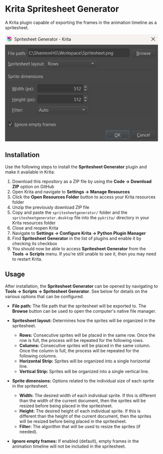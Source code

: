 # Krita Spritesheet Generator
A Krita plugin capable of exporting the frames in the animation timeline as a spritesheet.

<img src="./Screenshots/spritesheetgenerator-window.png">

## Installation
Use the following steps to install the **Spritesheet Generator** plugin and make it available in Krita:

1. Download this repository as a ZIP file by using the **Code -> Download ZIP** option on GitHub
2. Open Krita and navigate to **Settings -> Manage Resources**
3. Click the **Open Resources Folder** button to access your Krita resources folder
4. Unzip the previously download ZIP file
5. Copy and paste the `spritesheetgenerator/` folder and the `spritesheetgenerator.desktop` file into the `pykrita/` directory in your Krita resources folder
6. Close and reopen Krita
7. Navigate to **Settings -> Configure Krita -> Python Plugin Manager**
8. Find **Spritesheet Generator** in the list of plugins and enable it by checking its checkbox
9. You should now be able to access **Spritesheet Generator** from the **Tools -> Scripts** menu. If you're still unable to see it, then you may need to restart Krita.

## Usage
After installation, the **Spritesheet Generator** can be opened by navigating to **Tools -> Scripts -> Spritesheet Generator**. See below for details on the various options that can be configured.

* **File path:** The file path that the spritesheet will be exported to. The **Browse** button can be used to open the computer's native file manager.

* **Spritesheet layout:** Determines how the sprites will be organized in the spritesheet.
    * **Rows:** Consecutive sprites will be placed in the same row. Once the row is full, the process will be repeated for the following rows.
    * **Columns:** Consecutive sprites will be placed in the same column. Once the column is full, the process will be repeated for the following columns.
    * **Horizontal Strip:** Sprites will be organized into a single horizontal line.
    * **Vertical Strip:** Sprites will be organized into a single vertical line.

* **Sprite dimensions:** Options related to the individual size of each sprite in the spritesheet.
    * **Width:** The desired width of each individual sprite. If this is different than the width of the current document, then the sprites will be resized before being placed in the spritesheet.
    * **Height:** The desired height of each individual sprite. If this is different than the height of the current document, then the sprites will be resized before being placed in the spritesheet.
    * **Filter:** The algorithm that will be used to resize the sprites (if needed).

* **Ignore empty frames:** If enabled (default), empty frames in the animation timeline will not be included in the spritesheet.